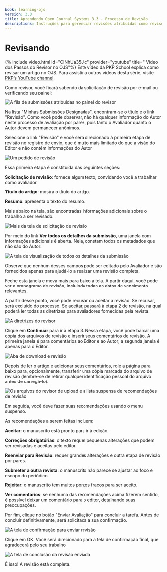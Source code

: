 ```yaml
---
book: learning-ojs
version: 3.3
title: Aprendendo Open Journal Systems 3.3 - Processo de Revisão
descriptions: Instruções para gerenciar revisões atribuídas como revisor no OJS.
---
```


# Revisando

{% include video.html id="CINhUa35Jic" provider="youtube" title=" Vídeo dos Passos do Revisor no OJS"%}
Este vídeo da PKP School explica como revisar um artigo no OJS. Para assistir a outros vídeos desta série, visite [PKP’s YouTube channel](https://www.youtube.com/playlist?list=PLg358gdRUrDUKJbWtr4bgy133_jwoiqoF).

Como revisor, você ficará sabendo da solicitação de revisão por e-mail ou verificando seu painel:

![A fila de submissões atribuídas no painel do revisor](./assets/learning-ojs-3-rev-dashboard.png)

Na lista "Minhas Submissões Designadas", encontram-se o título e o link "Revisão". Como você pode observar, não há qualquer informação do Autor neste processo de avaliação por pares, pois tanto o Avaliador quanto o Autor devem permanecer anônimos.

Selecione o link "Revisão" e você será direcionado à primeira etapa de revisão no registro de envio, que é muito mais limitado do que a visão do Editor e não contém informações do Autor

![Um pedido de revisão](./assets/learning-ojs-3-rev-step1.png)

Essa primeira etapa é constituída das seguintes seções:

**Solicitação de revisão**: fornece algum texto, convidando você a trabalhar como avaliador.

**Título do artigo**: mostra o título do artigo.

**Resumo**: apresenta o texto do resumo.

Mais abaixo na tela, são encontradas informações adicionais sobre o trabalho a ser revisado.

![
Mais da tela de solicitação de revisão](./assets/learning-ojs-3-rev-step1-3.png)

Por meio do link **Ver todos os detalhes da submissão**, uma janela com informações adicionais é aberta. Nela, constam todos os metadados que não são do Autor:

![A tela de visualização de todos os detalhes da submissão](./assets/learning-ojs-3-rev-step1-2.png)

Observe que nenhum desses campos pode ser editado pelo Avaliador e são fornecidos apenas para ajudá-lo a realizar uma revisão completa.

Feche esta janela e mova mais para baixo a tela. A partir daqui, você pode ver o cronograma de revisão, incluindo todas as datas de vencimento relevantes.

A partir desse ponto, você pode recusar ou aceitar a revisão. Se recusar, será excluído do processo. Se aceitar, passará à etapa 2 de revisão, na qual poderá ler todas as diretrizes para avaliadores fornecidas pela revista.

![A diretrizes do revisor](./assets/learning-ojs-3-rev-step2.png)

Clique em **Continuar** para ir à etapa 3. Nessa etapa, você pode baixar uma cópia dos arquivos de revisão e inserir seus comentários de revisão. A primeira janela é para comentários ao Editor e ao Autor; a segunda janela é apenas para o Editor.

![Aba de download e revisão](./assets/learning-ojs-3-rev-step3.png)

Depois de ler o artigo e adicionar seus comentários, role a página para baixo para, opcionalmente, transferir uma cópia marcada do arquivo de revisão (lembre-se de retirar qualquer identificação pessoal do arquivo antes de carregá-lo).

![Os arquivos do revisor de upload e a lista suspensa de recomendações de revisão](./assets/learning-ojs-3-rev-step3-1.png)

Em seguida, você deve fazer suas recomendações usando o menu suspenso.

As recomendações a serem feitas incluem:

**Aceitar**: o manuscrito está pronto para ir à edição.

**Correções obrigatórias**: o texto requer pequenas alterações que podem ser revisadas e aceitas pelo editor.

**Reenviar para Revisão**: requer grandes alterações e outra etapa de revisão por pares.

**Submeter a outra revista**: o manuscrito não parece se ajustar ao foco e escopo do periódico.

**Rejeitar**: o manuscrito tem muitos pontos fracos para ser aceito.

**Ver comentários**: se nenhuma das recomendações acima fizerem sentido, é possível deixar um comentário para o editor, detalhando suas preocupações.

Por fim, clique no botão "Enviar Avaliação" para concluir a tarefa. Antes de concluir definitivamente, será solicitada a sua confirmação.

![A tela de confirmação para enviar revisão](./assets/learning-ojs-3-rev-step3-2.png)

Clique em OK. Você será direcionado para a tela de confirmação final, que agradecerá pelo seu trabalho

![A tela de conclusão da revisão enviada](./assets/learning-ojs-3-rev-step4.png)

É isso! A revisão está completa.
